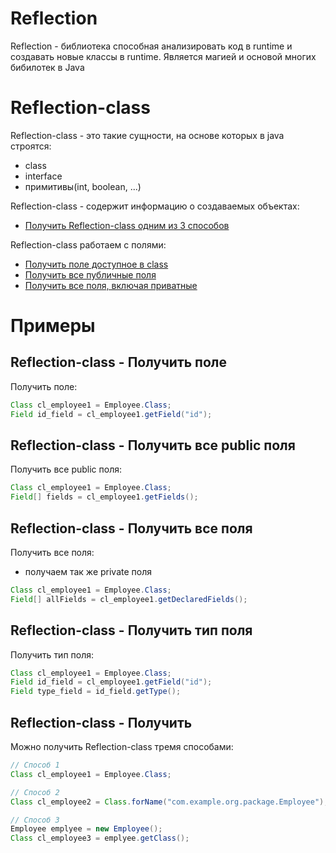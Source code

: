 # Reflection

Reflection - библиотека способная анализировать код в runtime и создавать новые классы в runtime. Является магией и основой многих бибилотек в Java

# Reflection-class

Reflection-class - это такие сущности, на основе которых в java строятся:

-   class
-   interface
-   примитивы(int, boolean, ...)

Reflection-class - содержит информацию о создаваемых объектах:

-   [Получить Reflection-class одним из 3 способов](#reflection-class---получить)

Reflection-class работаем с полями:

-   [Получить поле доступное в class](#reflection-class---получить-поле)
-   [Получить все публичные поля](#reflection-class---получить-все-public-поля)
-   [Получить все поля, включая приватные](#reflection-class---получить-все-поля)

# Примеры

## Reflection-class - Получить поле

Получить поле:

```java
Class cl_employee1 = Employee.Class;
Field id_field = cl_employee1.getField("id");
```

## Reflection-class - Получить все public поля

Получить все public поля:

```java
Class cl_employee1 = Employee.Class;
Field[] fields = cl_employee1.getFields();
```

## Reflection-class - Получить все поля

Получить все поля:

-   получаем так же private поля

```java
Class cl_employee1 = Employee.Class;
Field[] allFields = cl_employee1.getDeclaredFields();
```

## Reflection-class - Получить тип поля

Получить тип поля:

```java
Class cl_employee1 = Employee.Class;
Field id_field = cl_employee1.getField("id");
Field type_field = id_field.getType();
```

## Reflection-class - Получить

Можно получить Reflection-class тремя способами:

```java
// Способ 1
Class cl_employee1 = Employee.Class;

// Способ 2
Class cl_employee2 = Class.forName("com.example.org.package.Employee");

// Способ 3
Employee emplyee = new Employee();
Class cl_employee3 = emplyee.getClass();
```
